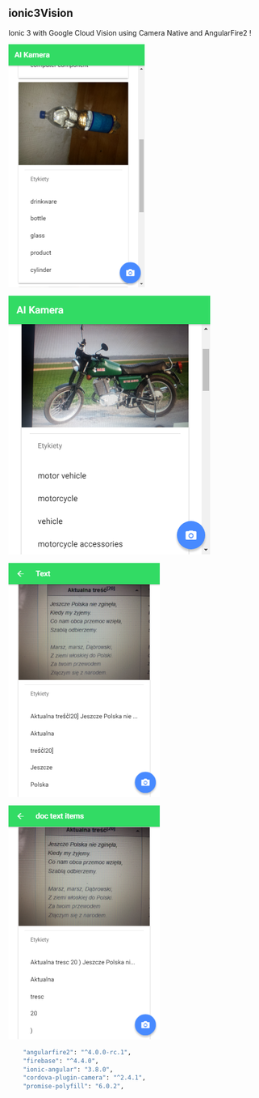 ## ionic3Vision

Ionic 3 with Google Cloud Vision using Camera Native and AngularFire2 !

![Alt text](/src/assets/img/ai.png?raw=true "AI Camera")

![Alt text](/src/assets/img/ai2.png?raw=true "AI Camera")

![Alt text](/src/assets/img/ai3.png?raw=true "AI Camera")

![Alt text](/src/assets/img/ai4.png?raw=true "AI Camera")



```bash
    "angularfire2": "^4.0.0-rc.1",
    "firebase": "^4.4.0",
    "ionic-angular": "3.8.0",
    "cordova-plugin-camera": "^2.4.1",
    "promise-polyfill": "6.0.2",
```
